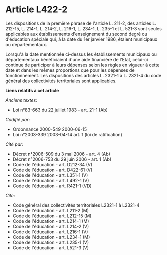 # Article L422-2

Les dispositions de la première phrase de l'article L. 211-2, des articles L. 212-15, L. 214-1, L. 214-2, L. 216-1, L. 234-1,
L. 235-1 et L. 521-3 sont seules applicables aux établissements d'enseignement du second degré ou d'éducation spéciale qui, à
la date du 1er janvier 1986, étaient municipaux ou départementaux.

Lorsqu'à la date mentionnée ci-dessus les établissements municipaux ou départementaux bénéficiaient d'une aide financière de
l'Etat, celui-ci continue de participer à leurs dépenses selon les règles en vigueur à cette date et dans les mêmes
proportions que pour les dépenses de fonctionnement. Les dispositions des articles L. 2321-1 à L. 2321-4 du code général des
collectivités territoriales sont applicables.

**Liens relatifs à cet article**

_Anciens textes_:

  - Loi n°83-663 du 22 juillet 1983 - art. 21-1 (Ab)

_Codifié par_:

  - Ordonnance 2000-549 2000-06-15
  - Loi n°2003-339 2003-04-14 art. 1 (loi de ratification)

_Cité par_:

  - Décret n°2006-509 du 3 mai 2006 - art. 4 (Ab)
  - Décret n°2006-753 du 29 juin 2006 - art. 1 (Ab)
  - Code de l'éducation - art. D212-34 (V)
  - Code de l'éducation - art. D422-61 (V)
  - Code de l'éducation - art. L351-1 (V)
  - Code de l'éducation - art. L492-1 (V)
  - Code de l'éducation - art. R421-1 (VD)

_Cite_:

  - Code général des collectivités territoriales L2321-1 à L2321-4
  - Code de l'éducation - art. L211-2 (M)
  - Code de l'éducation - art. L212-15 (M)
  - Code de l'éducation - art. L214-1 (M)
  - Code de l'éducation - art. L214-2 (V)
  - Code de l'éducation - art. L216-1 (V)
  - Code de l'éducation - art. L234-1 (M)
  - Code de l'éducation - art. L235-1 (V)
  - Code de l'éducation - art. L521-3 (V)
